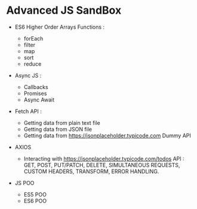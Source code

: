 # Advanced JS SandBox

- ES6 Higher Order Arrays Functions :

  - forEach
  - filter
  - map
  - sort
  - reduce

- Async JS :

  - Callbacks
  - Promises
  - Async Await

- Fetch API :

  - Getting data from plain text file
  - Getting data from JSON file
  - Getting data from https://jsonplaceholder.typicode.com Dummy API

- AXIOS

  - Interacting with https://jsonplaceholder.typicode.com/todos API : GET, POST, PUT/PATCH, DELETE, SIMULTANEOUS REQUESTS, CUSTOM HEADERS, TRANSFORM, ERROR HANDLING.

- JS POO

  - ES5 POO
  - ES6 POO
